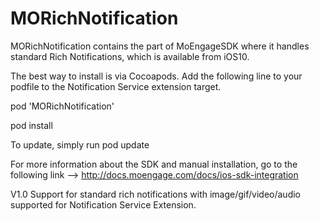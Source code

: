 # MORichNotification
MORichNotification contains the part of MoEngageSDK where it handles standard Rich Notifications, which is available from iOS10.

The best way to install is via Cocoapods. Add the following line to your podfile to the Notification Service extension target. 

pod 'MORichNotification'

pod install

To update, simply run pod update

For more information about the SDK and manual installation, go to the following link --> http://docs.moengage.com/docs/ios-sdk-integration

V1.0
Support for standard rich notifications with image/gif/video/audio supported for Notification Service Extension.
